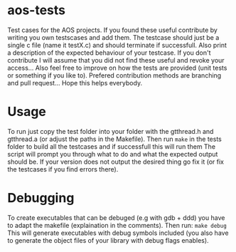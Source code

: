 # aos-tests
Test cases for the AOS projects.
If you found these useful contribute by writing you own testscases and add them.
The testcase should just be a single c file (name it testX.c) and should terminate if successfull.
Also print a description of the expected behaviour of your testcase.
If you don't contribute I will assume that you did not find these useful and
revoke your access...
Also feel free to improve on how the tests are provided (unit tests or something
if you like to). Prefered contribution methods are branching and pull request...
Hope this helps everybody.

# Usage
To run just copy the test folder into your folder with the gtthread.h and
gtthread.a (or adjust the paths in the Makefile).
Then run
``` make ```
in the tests folder to build all the testcases and if successfull this will run them
The script will prompt you through what to do and what the expected output
should be. If your version does not output the desired thing go fix it (or fix
the testcases  if you find errors there).
# Debugging
To create executables that can be debuged (e.g with gdb + ddd) you have to adapt
the makefile (explaination in the comments).
Then run:
``` make debug ```
This will generate executables with debug symbols included (you also have to
generate the object files of your library with debug flags enables).

